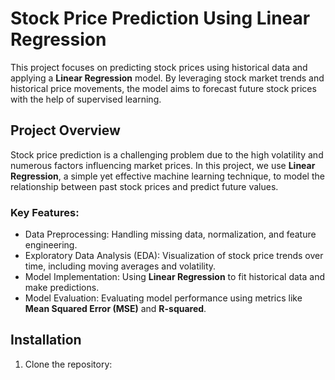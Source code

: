 # Stock Price Prediction Using Linear Regression

This project focuses on predicting stock prices using historical data and applying a **Linear Regression** model. By leveraging stock market trends and historical price movements, the model aims to forecast future stock prices with the help of supervised learning.

## Project Overview

Stock price prediction is a challenging problem due to the high volatility and numerous factors influencing market prices. In this project, we use **Linear Regression**, a simple yet effective machine learning technique, to model the relationship between past stock prices and predict future values.

### Key Features:
- Data Preprocessing: Handling missing data, normalization, and feature engineering.
- Exploratory Data Analysis (EDA): Visualization of stock price trends over time, including moving averages and volatility.
- Model Implementation: Using **Linear Regression** to fit historical data and make predictions.
- Model Evaluation: Evaluating model performance using metrics like **Mean Squared Error (MSE)** and **R-squared**.

## Installation

1. Clone the repository:

```bash
